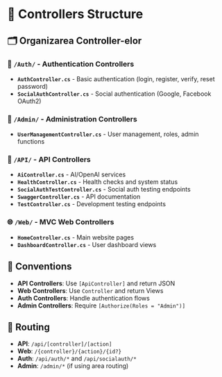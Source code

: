 # 📁 Controllers Structure

## 🗂️ Organizarea Controller-elor

### 🔐 `/Auth/` - Authentication Controllers

- **`AuthController.cs`** - Basic authentication (login, register, verify, reset password)
- **`SocialAuthController.cs`** - Social authentication (Google, Facebook OAuth2)

### 👑 `/Admin/` - Administration Controllers

- **`UserManagementController.cs`** - User management, roles, admin functions

### 🔌 `/API/` - API Controllers

- **`AiController.cs`** - AI/OpenAI services
- **`HealthController.cs`** - Health checks and system status
- **`SocialAuthTestController.cs`** - Social auth testing endpoints
- **`SwaggerController.cs`** - API documentation
- **`TestController.cs`** - Development testing endpoints

### 🌐 `/Web/` - MVC Web Controllers

- **`HomeController.cs`** - Main website pages
- **`DashboardController.cs`** - User dashboard views

## 🎯 Conventions

- **API Controllers**: Use `[ApiController]` and return JSON
- **Web Controllers**: Use `Controller` and return Views
- **Auth Controllers**: Handle authentication flows
- **Admin Controllers**: Require `[Authorize(Roles = "Admin")]`

## 🔗 Routing

- **API**: `/api/[controller]/[action]`
- **Web**: `/{controller}/{action}/{id?}`
- **Auth**: `/api/auth/*` and `/api/socialauth/*`
- **Admin**: `/admin/*` (if using area routing)
